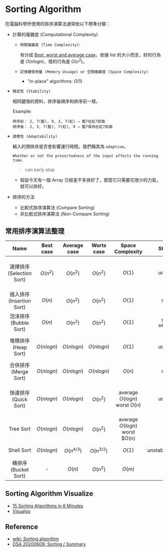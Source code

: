 # Sorting Algorithm

在電腦科學所使用的排序演算法通常依以下標準分類：

- 計算的複雜度 (Computational Complexity)
  - `時間複雜度 (Time Complexity)`:

    有分成 [Best, worst and average case](https://en.wikipedia.org/wiki/Best,_worst_and_average_case)，依據 list 的大小而言，好的行為是 $O(nlogn)$，壞的行為是 $O(n^2)$。

  - `記憶體使用量 (Memory Usuage) or 空間複雜度 (Space Complexity)`
    - "in-place" algorithms: $O(1)$

- `穩定性 (Stability)`

    相同鍵值的資料，排序後順序和排序前一樣。

    Example:

    ```
    排序前： 2, 7(藍), 9, 3, 7(紅) ⇒ 藍7在紅7前面
    排序後： 2, 3, 7(藍), 7(紅), 9 ⇒ 藍7保持在紅7前面
    ```
- `適應性 (Adaptability)`

    輸入的預排序是否會影響運行時間，我們稱其為 `adaptive`。

    ```
    Whether or not the presortedness of the input affects the running time.
    ```

     > can early stop

    - 假設今天有一個 Array 已經差不多排好了，那麼它只需要花很少的力氣，就可以排好。

- 排序的方法
  - 比較式排序演算法 (Compare Sorting)
  - 非比較式排序演算法 (Non-Compare Sorting)

## 常用排序演算法整理

| Name | Best case | Average case | Worts case | Space Complexity | Stability | Other notes |
| :-: | :-: | :-: | :-: | :-: | :-: | :-: |
| 選擇排序 (Selection Sort) | $O(n^2)$ | $O(n^2)$ | $O(n^2)$ | $O(1)$ | unstable | Stable with O(n) extra space, when using linked lists. |
| 插入排序 (Insertion Sort) | $O(n)$ | $O(n^2)$ | $O(n^2)$ | $O(1)$ | stable | backwise implementation `adaptive`|
| 泡沫排序 (Bubble Sort) | $O(n)$ | $O(n^2)$ | $O(n^2)$ | $O(1)$ | stable<br>`adaptive` | Exchanging (old tape days) |
| 堆積排序 (Heap Sort) | $O(nlogn)$ | $O(nlogn)$ | $O(nlogn)$ | $O(1)$ | unstable | usually preferred over selection (faster) |
| 合併排序 (Merge Sort) | $O(nlogn)$ | $O(nlogn)$ |$O(nlogn)$ | $O(n)$ | stable | parallelizable |
| 快速排序 (Quick Sort) | $O(nlogn)$ | $O(nlogn)$ | $O(n^2)$ | average $O(logn)$ <br> worst $O(n)$| unstable | Quicksort is usually done in-place with O(logn) stack space |
| Tree Sort | $O(nlogn)$ | $O(nlogn)$ | $O(n^2)$ | average $O(logn)$  <br> worst $O(n) |  | |
| Shell Sort | $O(nlogn)$ | $O(n^{4/3})$ | $O(n^{3/2})$ | $O(1)$ | unstable/adaptive | often faster than $O(n^2)$ |
| 桶排序 (Bucket Sort) | - | $O(n)$ | $O(n^2)$ | $O(m)$ | - | Non-comparison sorts |

## Sorting Algorithm Visualize

- [15 Sorting Algorithms in 6 Minutes](https://www.youtube.com/watch?v=kPRA0W1kECg)
- [Visualgo](https://visualgo.net/en/sorting)

## Reference

- [wiki: Sorting algorithm](https://en.wikipedia.org/wiki/Sorting_algorithm)
- [DSA 20200609: Sorting / Summary](https://www.youtube.com/watch?v=cxbabnqtWsk&feature=youtu.be)

